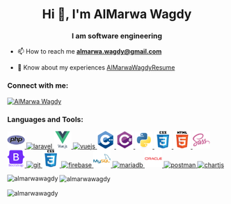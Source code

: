 <h1 align="center">Hi 👋, I'm AlMarwa Wagdy</h1>
<h3 align="center">I am software engineering</h3>


- 📫 How to reach me **almarwa.wagdy@gmail.com**

- 📄 Know about my experiences <a href="https://drive.google.com/file/d/1ETk_9VvfI7VCp_9so-JGbAOI3Aft8MW7/view?usp=sharing">AlMarwaWagdyResume</a>

<h3 align="left">Connect with me:</h3>
<p align="left">
<a href="https://www.linkedin.com/in/almarwa-wagdy-76a876162/" target="blank">
<img align="center" src="https://raw.githubusercontent.com/rahuldkjain/github-profile-readme-generator/master/src/images/icons/Social/linked-in-alt.svg" alt="AlMarwa Wagdy" height="30" width="40" /></a>
</p>

<h3 align="left">Languages and Tools:</h3>
<p align="left"> 
  <a href="https://www.php.net" target="_blank" rel="noreferrer"> <img src="https://raw.githubusercontent.com/devicons/devicon/master/icons/php/php-original.svg" alt="php" width="40" height="40"/> </a>   
  <a href="https://laravel.com/" target="_blank" rel="noreferrer"> <img src="https://encrypted-tbn2.gstatic.com/images?q=tbn:ANd9GcTkfmWUt1_ED6Xj7Kcv2ODq6uZ2tGAw47oozD3BPhzLWmTZnaHAoWe7H8r1wtEWKX-6EbCOmPUkdr0uiVrPh6ZClGUaLlOoBGwok0ahn6s" alt="laravel" width="40" height="40"/> </a> 
  <a href="https://vuejs.org/" target="_blank" rel="noreferrer"> <img src="https://raw.githubusercontent.com/devicons/devicon/master/icons/vuejs/vuejs-original-wordmark.svg" alt="vuejs" width="40" height="40"/> 
  <a href="https://nuxt.com/" target="_blank" rel="noreferrer"> <img src="https://encrypted-tbn3.gstatic.com/images?q=tbn:ANd9GcQGC571baQjfLR8PKDOoc-fz19Gw8sdqko3VnpGcQkCxjvE-63QpHI1vLC2qrdCIkFDLb7Ki4BeWVM-lcOwktVmGXP7xfoFStYQHsmvtnY" alt="vuejs" width="40" height="40"/> 
  <a href="https://www.w3schools.com/cpp/" target="_blank" rel="noreferrer"> <img src="https://raw.githubusercontent.com/devicons/devicon/master/icons/cplusplus/cplusplus-original.svg" alt="cplusplus" width="40" height="40"/> </a>
  <a href="https://www.w3schools.com/cs/" target="_blank" rel="noreferrer"> <img src="https://raw.githubusercontent.com/devicons/devicon/master/icons/csharp/csharp-original.svg" alt="csharp" width="40" height="40"/> </a> 
  <a href="https://www.python.org" target="_blank" rel="noreferrer"> <img src="https://raw.githubusercontent.com/devicons/devicon/master/icons/python/python-original.svg" alt="python" width="40" height="40"/> 
  <a href="https://www.w3schools.com/css/" target="_blank" rel="noreferrer"> <img src="https://raw.githubusercontent.com/devicons/devicon/master/icons/css3/css3-original-wordmark.svg" alt="css3" width="40" height="40"/> </a> 
  <a href="https://www.w3.org/html/" target="_blank" rel="noreferrer"> <img src="https://raw.githubusercontent.com/devicons/devicon/master/icons/html5/html5-original-wordmark.svg" alt="html5" width="40" height="40"/> </a> 
  <a href="https://sass-lang.com" target="_blank" rel="noreferrer"> <img src="https://raw.githubusercontent.com/devicons/devicon/master/icons/sass/sass-original.svg" alt="sass" width="40" height="40"/> </a> 
  <a href="https://getbootstrap.com" target="_blank" rel="noreferrer"> <img src="https://raw.githubusercontent.com/devicons/devicon/master/icons/bootstrap/bootstrap-plain-wordmark.svg" alt="bootstrap" width="40" height="40"/> </a> 
  <a href="https://git-scm.com/" target="_blank" rel="noreferrer"> <img src="https://www.vectorlogo.zone/logos/git-scm/git-scm-icon.svg" alt="git" width="40" height="40"/> </a> 
  <a href="https://www.w3schools.com/css/" target="_blank" rel="noreferrer"> <img src="https://raw.githubusercontent.com/devicons/devicon/master/icons/css3/css3-original-wordmark.svg" alt="css3" width="40" height="40"/> </a> 
  <a href="https://firebase.google.com/" target="_blank" rel="noreferrer"> <img src="https://www.vectorlogo.zone/logos/firebase/firebase-icon.svg" alt="firebase" width="40" height="40"/> </a> 
  <a href="https://www.mysql.com/" target="_blank" rel="noreferrer"> <img src="https://raw.githubusercontent.com/devicons/devicon/master/icons/mysql/mysql-original-wordmark.svg" alt="mysql" width="40" height="40"/>   </a>
  <a href="https://mariadb.org/" target="_blank" rel="noreferrer"> <img src="https://www.vectorlogo.zone/logos/mariadb/mariadb-icon.svg" alt="mariadb" width="40" height="40"/> </a>
  <a href="https://www.oracle.com/" target="_blank" rel="noreferrer"> <img src="https://raw.githubusercontent.com/devicons/devicon/master/icons/oracle/oracle-original.svg" alt="oracle" width="40" height="40"/> </a> 
  <a href="https://postman.com" target="_blank" rel="noreferrer"> <img src="https://www.vectorlogo.zone/logos/getpostman/getpostman-icon.svg" alt="postman" width="40" height="40"/> </a> 
  <a href="https://www.chartjs.org" target="_blank" rel="noreferrer"> <img src="https://www.chartjs.org/media/logo-title.svg" alt="chartjs" width="40" height="40"/> </a>
</p>





<p><img align="left" src="https://github-readme-stats.vercel.app/api/top-langs?username=almarwaWagdy97&show_icons=true&locale=en&layout=compact" alt="almarwawagdy" /></p>

<p>&nbsp;<img align="center" src="https://github-readme-stats.vercel.app/api?username=almarwaWagdy97&show_icons=true&locale=en" alt="almarwawagdy" /></p>

<p><img align="center" src="https://github-readme-streak-stats.herokuapp.com/?user=almarwaWagdy97&" alt="almarwawagdy" /></p>
